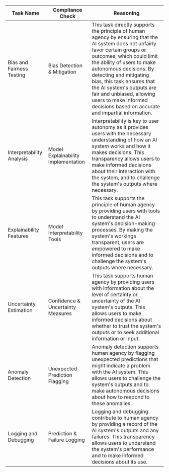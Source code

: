 | Task Name | Compliance Check | Reasoning |
|-----------|------------------|-----------|
| Bias and Fairness Testing | Bias Detection & Mitigation | This task directly supports the principle of human agency by ensuring that the AI system does not unfairly favor certain groups or outcomes, which could limit the ability of users to make autonomous decisions. By detecting and mitigating bias, this task ensures that the AI system's outputs are fair and unbiased, allowing users to make informed decisions based on accurate and impartial information. |
| Interpretability Analysis | Model Explainability Implementation | Interpretability is key to user autonomy as it provides users with the necessary understanding of how an AI system works and how it makes decisions. This transparency allows users to make informed decisions about their interaction with the system, and to challenge the system's outputs where necessary. |
| Explainability Features | Model Interpretability Tools | This task supports the principle of human agency by providing users with tools to understand the AI system's decision-making processes. By making the system's workings transparent, users are empowered to make informed decisions and to challenge the system's outputs where necessary. |
| Uncertainty Estimation | Confidence & Uncertainty Measures | This task supports human agency by providing users with information about the level of certainty or uncertainty of the AI system's outputs. This allows users to make informed decisions about whether to trust the system's outputs or to seek additional information or input. |
| Anomaly Detection | Unexpected Prediction Flagging | Anomaly detection supports human agency by flagging unexpected predictions that might indicate a problem with the AI system. This allows users to challenge the system's outputs and to make autonomous decisions about how to respond to these anomalies. |
| Logging and Debugging | Prediction & Failure Logging | Logging and debugging contribute to human agency by providing a record of the AI system's outputs and any failures. This transparency allows users to understand the system's performance and to make informed decisions about its use. |